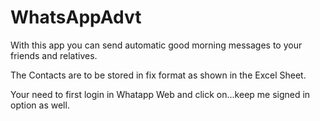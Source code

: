 # WhatsAppAdvt

With this app you can send automatic good morning messages to your friends and relatives.

The Contacts are to be stored in fix format as shown in the Excel Sheet.

Your need to first login in Whatapp Web and click on...keep me signed in option as well.
